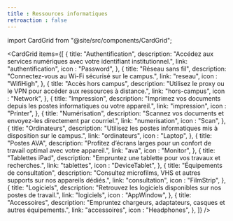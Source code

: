 ```yaml
---
title : Ressources informatiques
retroaction : false
---
```


import CardGrid from "@site/src/components/CardGrid";


<CardGrid
  items={[
    {
      title: "Authentification",
      description: "Accédez aux services numériques avec votre identifiant institutionnel.",
      link: "authentification",
      icon : "Password",
    },
    {
      title: "Réseau sans fil",
      description: "Connectez-vous au Wi-Fi sécurisé sur le campus.",
      link: "reseau",
      icon : "WifiHigh",
    },
    {
      title: "Accès hors campus",
      description: "Utilisez le proxy ou le VPN pour accéder aux ressources à distance.",
      link: "hors-campus",
      icon : "Network",
    },
    {
      title: "Impression",
      description: "Imprimez vos documents depuis les postes informatiques ou votre appareil.",
      link: "impression",
      icon : "Printer",
    },
    {
      title: "Numérisation",
      description: "Scannez vos documents et envoyez-les directement par courriel.",
      link: "numerisation",
      icon : "Scan",
    },
    {
      title: "Ordinateurs",
      description: "Utilisez les postes informatiques mis à disposition sur le campus.",
      link: "ordinateurs",
      icon : "Laptop",
    },
    {
      title: "Postes AVA",
      description: "Profitez d’écrans larges pour un confort de travail optimal avec votre appareil.",
      link: "ava",
      icon : "Monitor",
    },
    {
      title: "Tablettes iPad",
      description: "Empruntez une tablette pour vos travaux et recherches.",
      link: "tablettes",
      icon : "DeviceTablet",
    },
    {
      title: "Équipements de consultation",
      description: "Consultez microfilms, VHS et autres supports sur nos appareils dédiés.",
      link: "consultation",
      icon : "FilmStrip",
    },
    {
      title: "Logiciels",
      description: "Retrouvez les logiciels disponibles sur nos postes de travail.",
      link: "logiciels",
      icon : "AppWindow",
    },
    {
      title: "Accessoires",
      description: "Empruntez chargeurs, adaptateurs, casques et autres équipements.",
      link: "accessoires",
      icon : "Headphones",
    },
  ]}
/>